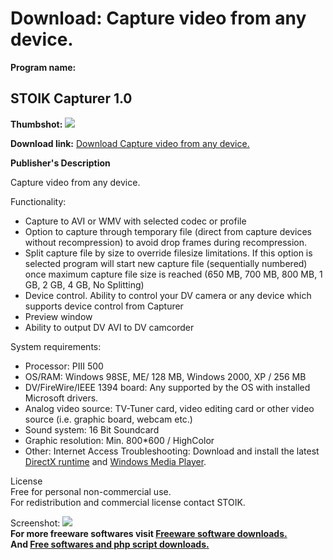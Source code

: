# Download: Capture video from any device.

**Program name:**

## STOIK Capturer 1.0

  
**Thumbshot:** ![](http://www.freewarefiles.com/screenshot/Stoik_Capturer_md.gif)   
  
**Download link:** [Download Capture video from any device.](http://freesoftwares.boysofts.com/STOIK-Capturer_program_11625.html)  
  


**Publisher's Description**  
  


Capture video from any device. 

Functionality:

  * Capture to AVI or WMV with selected codec or profile 
  * Option to capture through temporary file (direct from capture devices without recompression) to avoid drop frames during recompression. 
  * Split capture file by size to override filesize limitations. If this option is selected program will start new capture file (sequentially numbered) once maximum capture file size is reached (650 MB, 700 MB, 800 MB, 1 GB, 2 GB, 4 GB, No Splitting) 
  * Device control. Ability to control your DV camera or any device which supports device control from Capturer 
  * Preview window 
  * Ability to output DV AVI to DV camcorder 

System requirements:

  * Processor: PIII 500 
  * OS/RAM: Windows 98SE, ME/ 128 MB, Windows 2000, XP / 256 MB 
  * DV/FireWire/IEEE 1394 board: Any supported by the OS with installed Microsoft drivers. 
  * Analog video source: TV-Tuner card, video editing card or other video source (i.e. graphic board, webcam etc.) 
  * Sound system: 16 Bit Soundcard 
  * Graphic resolution: Min. 800*600 / HighColor 
  * Other: Internet Access 
Troubleshooting: Download and install the latest [DirectX runtime](http://www.freewarefiles.com/DirectX90c-Redistributable_program_516.html) and [Windows Media Player](http://www.freewarefiles.com/Windows-Media-Player-XP_program_11691.html). 

License  
Free for personal non-commercial use.  
For redistribution and commercial license contact STOIK.

  
  
Screenshot: ![](http://www.freewarefiles.com/screenshot/Stoik_Capturer.gif)   
**For more freeware softwares visit [Freeware software downloads.](http://freesoftwares.boysofts.com/)**   
**And [Free softwares and php script downloads.](http://www.boysofts.com/)**
